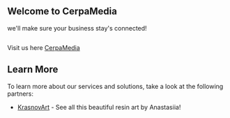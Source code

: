 

## Welcome to CerpaMedia

we'll make sure your business stay's connected!

```bash

```

Visit us here [CerpaMedia](http://www.cerpamedia.com) 

## Learn More

To learn more about our services and solutions, take a look at the following partners:

- [KrasnovArt](https://www.krasnovart.com) - See all this beautiful resin art by Anastasiia!



